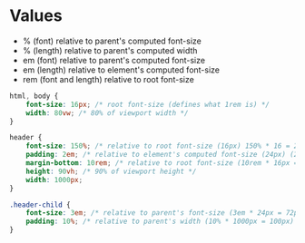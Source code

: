 # Values

* % (font) relative to parent's computed font-size
* % (length) relative to parent's computed width
* em (font) relative to parent's computed font-size
* em (length) relative to element's computed font-size
* rem (font and length) relative to root font-size

```css
html, body {
	font-size: 16px; /* root font-size (defines what 1rem is) */
	width: 80vw; /* 80% of viewport width */
}

header {
	font-size: 150%; /* relative to root font-size (16px) 150% * 16 = 24px) */
	padding: 2em; /* relative to element's computed font-size (24px) (2em * 24px = 48px) */
	margin-bottom: 10rem; /* relative to root font-size (10rem * 16px = 160px) */
	height: 90vh; /* 90% of viewport height */
	width: 1000px;
}

.header-child {
	font-size: 3em; /* relative to parent's font-size (3em * 24px = 72px) */
	padding: 10%; /* relative to parent's width (10% * 1000px = 100px) */
}
```